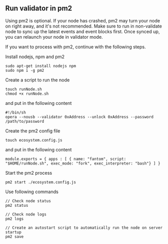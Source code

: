 ## Run validator in pm2

Using pm2 is optional. If your node has crashed, pm2 may turn your node on right away, and it's not recommended.
Make sure to run in non-validate node to sync up the latest events and event blocks first. Once synced up, you can relaunch your node in validator mode.

If you want to process with pm2, continue with the following steps.

Install nodejs, npm and pm2

```shell script
sudo apt-get install nodejs npm
sudo npm i -g pm2
```

Create a script to run the node

```shell script
touch runNode.sh
chmod +x runNode.sh
```

and put in the following content

```shell script
#!/bin/sh
opera --nousb --validator 0xAddress --unlock 0xAddress --password /path/to/password
```

Create the pm2 config file

```shell script
touch ecosystem.config.js
```

and put in the following content

```shell script
module.exports = { apps : [ { name: "fantom", script: "$HOME/runNode.sh", exec_mode: "fork", exec_interpreter: "bash"} ] }
```

Start the pm2 process

```shell script
pm2 start ./ecosystem.config.js
```

Use following commands

```shell script
// Check node status
pm2 status

// Check node logs
pm2 logs

// Create an autostart script to automatically run the node on server startup
pm2 save
```
